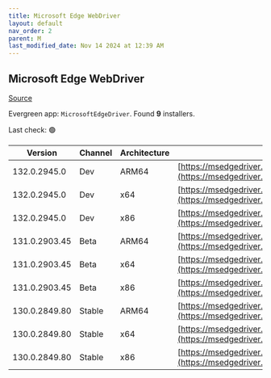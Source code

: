```yaml
---
title: Microsoft Edge WebDriver
layout: default
nav_order: 2
parent: M
last_modified_date: Nov 14 2024 at 12:39 AM
---
```


## Microsoft Edge WebDriver

[Source](https://www.microsoft.com/edge)

Evergreen app: `MicrosoftEdgeDriver`. Found **9** installers.

Last check: 🟢

| Version       | Channel | Architecture | URI                                                                                                                                            |
| ------------- | ------- | ------------ | ---------------------------------------------------------------------------------------------------------------------------------------------- |
| 132.0.2945.0  | Dev     | ARM64        | [https://msedgedriver.azureedge.net/132.0.2945.0/edgedriver_arm64.zip](https://msedgedriver.azureedge.net/132.0.2945.0/edgedriver_arm64.zip)   |
| 132.0.2945.0  | Dev     | x64          | [https://msedgedriver.azureedge.net/132.0.2945.0/edgedriver_win64.zip](https://msedgedriver.azureedge.net/132.0.2945.0/edgedriver_win64.zip)   |
| 132.0.2945.0  | Dev     | x86          | [https://msedgedriver.azureedge.net/132.0.2945.0/edgedriver_win32.zip](https://msedgedriver.azureedge.net/132.0.2945.0/edgedriver_win32.zip)   |
| 131.0.2903.45 | Beta    | ARM64        | [https://msedgedriver.azureedge.net/131.0.2903.45/edgedriver_arm64.zip](https://msedgedriver.azureedge.net/131.0.2903.45/edgedriver_arm64.zip) |
| 131.0.2903.45 | Beta    | x64          | [https://msedgedriver.azureedge.net/131.0.2903.45/edgedriver_win64.zip](https://msedgedriver.azureedge.net/131.0.2903.45/edgedriver_win64.zip) |
| 131.0.2903.45 | Beta    | x86          | [https://msedgedriver.azureedge.net/131.0.2903.45/edgedriver_win32.zip](https://msedgedriver.azureedge.net/131.0.2903.45/edgedriver_win32.zip) |
| 130.0.2849.80 | Stable  | ARM64        | [https://msedgedriver.azureedge.net/130.0.2849.80/edgedriver_arm64.zip](https://msedgedriver.azureedge.net/130.0.2849.80/edgedriver_arm64.zip) |
| 130.0.2849.80 | Stable  | x64          | [https://msedgedriver.azureedge.net/130.0.2849.80/edgedriver_win64.zip](https://msedgedriver.azureedge.net/130.0.2849.80/edgedriver_win64.zip) |
| 130.0.2849.80 | Stable  | x86          | [https://msedgedriver.azureedge.net/130.0.2849.80/edgedriver_win32.zip](https://msedgedriver.azureedge.net/130.0.2849.80/edgedriver_win32.zip) |
